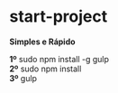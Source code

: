 # start-project
<b>Simples e Rápido</b>

<b>1º</b> sudo npm install -g gulp</br>
<b>2º</b> sudo npm install</br>
<b>3º</b> gulp
